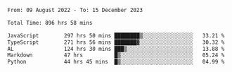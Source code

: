 
<!--START_SECTION:waka-->

```txt
From: 09 August 2022 - To: 15 December 2023

Total Time: 896 hrs 58 mins

JavaScript        297 hrs 50 mins ████████▒░░░░░░░░░░░░░░░░   33.21 %
TypeScript        271 hrs 56 mins ███████▓░░░░░░░░░░░░░░░░░   30.32 %
AL                124 hrs 30 mins ███▒░░░░░░░░░░░░░░░░░░░░░   13.88 %
Markdown          47 hrs          █▒░░░░░░░░░░░░░░░░░░░░░░░   05.24 %
Python            44 hrs 45 mins  █▒░░░░░░░░░░░░░░░░░░░░░░░   04.99 %
```

<!--END_SECTION:waka-->











